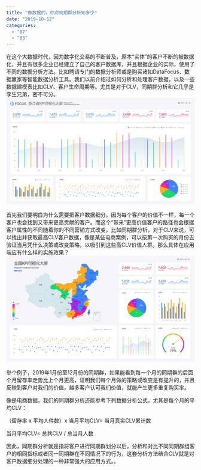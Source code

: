 ```yaml
---
title: "做数据的，你对同期群分析知多少"
date: "2019-10-12"
categories: 
  - "07"
  - "03"
---
```


在这个大数据时代，因为数字化交易的不断普及，原本“实体”的客户不断的被数据化，并且有很多企业已经建立了自己的客户数据库，并且根据企业的实际，使用了不同的数据分析方法。比如聘请专门的数据分析师或是购买诸如DataFocus、数据赢家等智能数据分析工具。我们以前介绍过如何分析和处理客户数据，以及一些数据建模表比如CLV、客户生命周期等。尤其是对于CLV，同期群分析和它几乎是孪生兄弟，密不可分。![](images/图表优化-05.png)

首先我们要明白为什么需要把客户数据细分。因为每个客户的价值不一样，每一个客户也会找到又带来更高贡献的客户。而这个“带来”更高价值客户的路径也会根据客户属性的不同随着你的不同营销方式改变。比如同期群分析，对于CLV来说，可以找出并获取最高CLV客户数据，像是某些电商案例，可以按第一次购买的月份去验证当月凭什么决策或改变策略，以吸引到这些高CLV价值人群。那么具体在应用端应有什么样的实施效果？![](images/图表优化-06.png)

举个例子，2019年1月份至12月份的同期群，如果能看到每一个月的同期群的后面个月留存率走势比上个月更高，证明我们每个月做的策略或改变是有提升的，并且反映到客户对我们的价值，越多客户认可我们价值，就能产生更多重复购买率。

像是电商数据，我们的同期群分析还能参考下列数据分析公式，尤其是每个月的平均CLV：

（留存率 x 平均人件数）x 当月平均CLV= 当月真实CLV累计数

当月平均CLV= 总共CLV / 总当月人数

因此，同期群分析就是指将客户进行同期群划分以后，分析和对比不同同期群组客户的相同指标或者同一同期群在不同情况下的行为，这套分析方法结合CLV就是对客户数据细分处理的一种非常强大的应用方式。。
